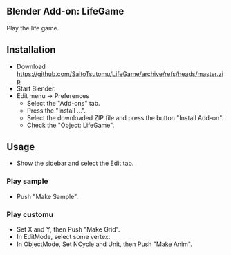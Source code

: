 ## Blender Add-on: LifeGame

Play the life game.

## Installation

- Download https://github.com/SaitoTsutomu/LifeGame/archive/refs/heads/master.zip
- Start Blender.
- Edit menu -> Preferences
  - Select the "Add-ons" tab.
  - Press the "Install ...".
  - Select the downloaded ZIP file and press the button "Install Add-on".
  - Check the "Object: LifeGame".

## Usage

- Show the sidebar and select the Edit tab.

### Play sample

- Push "Make Sample".

### Play customu

- Set X and Y, then Push "Make Grid".
- In EditMode, select some vertex.
- In ObjectMode, Set NCycle and Unit, then Push "Make Anim".
